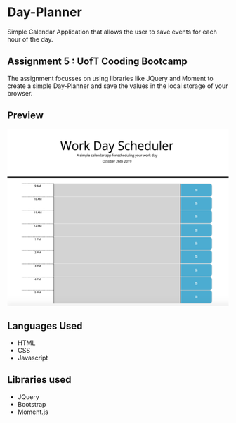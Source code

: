 # Day-Planner
Simple Calendar Application that allows the user to save events for each hour of the day.


## Assignment 5 : UofT Cooding Bootcamp

The assignment focusses on using libraries like JQuery and Moment to create a simple Day-Planner and save the values in the local storage of your browser.

## Preview 
     
![Screen-Shot](assets/images/Screen-Shot.png)
 
## Languages Used 

* HTML 
* CSS
* Javascript

## Libraries used 

* JQuery 
* Bootstrap
* Moment.js

